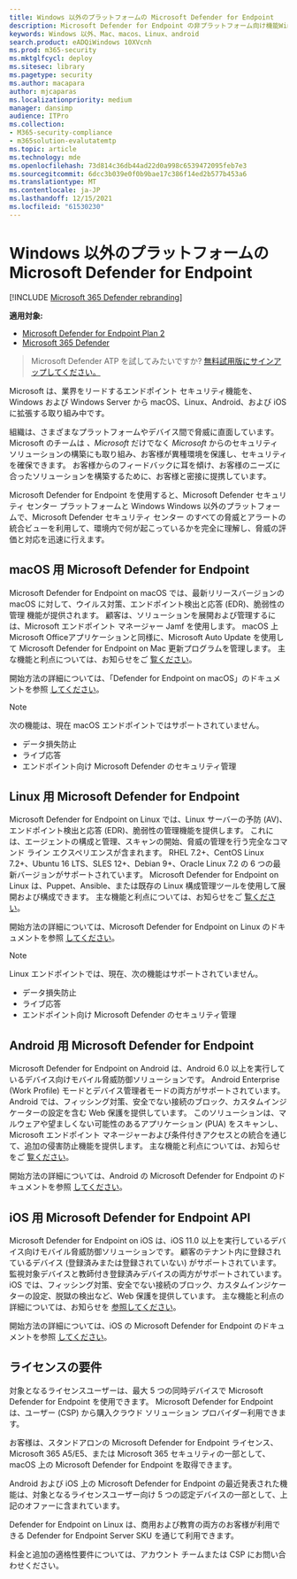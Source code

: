 ```yaml
---
title: Windows 以外のプラットフォームの Microsoft Defender for Endpoint
description: Microsoft Defender for Endpoint の非プラットフォーム向け機能Windowsする
keywords: Windows 以外、Mac、macos、Linux、android
search.product: eADQiWindows 10XVcnh
ms.prod: m365-security
ms.mktglfcycl: deploy
ms.sitesec: library
ms.pagetype: security
ms.author: macapara
author: mjcaparas
ms.localizationpriority: medium
manager: dansimp
audience: ITPro
ms.collection:
- M365-security-compliance
- m365solution-evalutatemtp
ms.topic: article
ms.technology: mde
ms.openlocfilehash: 73d814c36db44ad22d0a998c6539472095feb7e3
ms.sourcegitcommit: 6dcc3b039e0f0b9bae17c386f14ed2b577b453a6
ms.translationtype: MT
ms.contentlocale: ja-JP
ms.lasthandoff: 12/15/2021
ms.locfileid: "61530230"
---
```

# <a name="microsoft-defender-for-endpoint-for-non-windows-platforms"></a>Windows 以外のプラットフォームの Microsoft Defender for Endpoint

[!INCLUDE [Microsoft 365 Defender rebranding](../../includes/microsoft-defender.md)]

**適用対象:**
- [Microsoft Defender for Endpoint Plan 2](https://go.microsoft.com/fwlink/p/?linkid=2154037)
- [Microsoft 365 Defender](https://go.microsoft.com/fwlink/?linkid=2118804)

> Microsoft Defender ATP を試してみたいですか? [無料試用版にサインアップしてください。](https://signup.microsoft.com/create-account/signup?products=7f379fee-c4f9-4278-b0a1-e4c8c2fcdf7e&ru=https://aka.ms/MDEp2OpenTrial?ocid=docs-wdatp-exposedapis-abovefoldlink)

Microsoft は、業界をリードするエンドポイント セキュリティ機能を、Windows および Windows Server から macOS、Linux、Android、および iOS に拡張する取り組み中です。

組織は、さまざまなプラットフォームやデバイス間で脅威に直面しています。 Microsoft のチームは *、Microsoft* だけでなく *Microsoft* からのセキュリティ ソリューションの構築にも取り組み、お客様が異種環境を保護し、セキュリティを確保できます。 お客様からのフィードバックに耳を傾け、お客様のニーズに合ったソリューションを構築するために、お客様と密接に提携しています。

Microsoft Defender for Endpoint を使用すると、Microsoft Defender セキュリティ センター プラットフォームと Windows Windows 以外のプラットフォームで、Microsoft Defender セキュリティ センター のすべての脅威とアラートの統合ビューを利用して、環境内で何が起こっているかを完全に理解し、脅威の評価と対応を迅速に行えます。

## <a name="microsoft-defender-for-endpoint-on-macos"></a>macOS 用 Microsoft Defender for Endpoint

Microsoft Defender for Endpoint on macOS では、最新リリースバージョンの macOS に対して、ウイルス対策、エンドポイント検出と応答 (EDR)、脆弱性の管理 機能が提供されます。 顧客は、ソリューションを展開および管理するには、Microsoft エンドポイント マネージャー Jamf を使用します。 macOS 上Microsoft Officeアプリケーションと同様に、Microsoft Auto Update を使用して Microsoft Defender for Endpoint on Mac 更新プログラムを管理します。 主な機能と利点については、お知らせをご [覧ください](https://techcommunity.microsoft.com/t5/microsoft-defender-atp/bg-p/MicrosoftDefenderATPBlog/label-name/macOS)。

開始方法の詳細については、「Defender for Endpoint on macOS」のドキュメントを参照 [してください](microsoft-defender-endpoint-mac.md)。

> [!NOTE]
> 次の機能は、現在 macOS エンドポイントではサポートされていません。
>
> - データ損失防止
> - ライブ応答
> - エンドポイント向け Microsoft Defender のセキュリティ管理

## <a name="microsoft-defender-for-endpoint-on-linux"></a>Linux 用 Microsoft Defender for Endpoint

Microsoft Defender for Endpoint on Linux では、Linux サーバーの予防 (AV)、エンドポイント検出と応答 (EDR)、脆弱性の管理機能を提供します。 これには、エージェントの構成と管理、スキャンの開始、脅威の管理を行う完全なコマンド ライン エクスペリエンスが含まれます。 RHEL 7.2+、CentOS Linux 7.2+、Ubuntu 16 LTS、SLES 12+、Debian 9+、Oracle Linux 7.2 の 6 つの最新バージョンがサポートされています。 Microsoft Defender for Endpoint on Linux は、Puppet、Ansible、または既存の Linux 構成管理ツールを使用して展開および構成できます。 主な機能と利点については、お知らせをご [覧ください](https://techcommunity.microsoft.com/t5/microsoft-defender-atp/bg-p/MicrosoftDefenderATPBlog/label-name/Linux)。

開始方法の詳細については、Microsoft Defender for Endpoint on Linux のドキュメントを参照 [してください](microsoft-defender-endpoint-linux.md)。


> [!NOTE]
> Linux エンドポイントでは、現在、次の機能はサポートされていません。
>
> - データ損失防止
> - ライブ応答
> - エンドポイント向け Microsoft Defender のセキュリティ管理

## <a name="microsoft-defender-for-endpoint-on-android"></a>Android 用 Microsoft Defender for Endpoint

Microsoft Defender for Endpoint on Android は、Android 6.0 以上を実行しているデバイス向けモバイル脅威防御ソリューションです。 Android Enterprise (Work Profile) モードとデバイス管理者モードの両方がサポートされています。 Android では、フィッシング対策、安全でない接続のブロック、カスタムインジケーターの設定を含む Web 保護を提供しています。 このソリューションは、マルウェアや望ましくない可能性のあるアプリケーション (PUA) をスキャンし、Microsoft エンドポイント マネージャーおよび条件付きアクセスとの統合を通じて、追加の侵害防止機能を提供します。 主な機能と利点については、お知らせをご [覧ください](https://techcommunity.microsoft.com/t5/microsoft-defender-atp/bg-p/MicrosoftDefenderATPBlog/label-name/Android)。

開始方法の詳細については、Android の Microsoft Defender for Endpoint のドキュメントを参照 [してください](microsoft-defender-endpoint-android.md)。

## <a name="microsoft-defender-for-endpoint-on-ios"></a>iOS 用 Microsoft Defender for Endpoint API

Microsoft Defender for Endpoint on iOS は、iOS 11.0 以上を実行しているデバイス向けモバイル脅威防御ソリューションです。 顧客のテナント内に登録されているデバイス (登録済みまたは登録されていない) がサポートされています。 監視対象デバイスと教師付き登録済みデバイスの両方がサポートされています。 iOS では、フィッシング対策、安全でない接続のブロック、カスタムインジケーターの設定、脱獄の検出など、Web 保護を提供しています。 主な機能と利点の詳細については、お知らせを [参照してください](https://techcommunity.microsoft.com/t5/microsoft-defender-for-endpoint/bg-p/MicrosoftDefenderATPBlog/label-name/iOS)。

開始方法の詳細については、iOS の Microsoft Defender for Endpoint のドキュメントを参照 [してください](microsoft-defender-endpoint-ios.md)。

## <a name="licensing-requirements"></a>ライセンスの要件

対象となるライセンスユーザーは、最大 5 つの同時デバイスで Microsoft Defender for Endpoint を使用できます。 Microsoft Defender for Endpoint は、ユーザー (CSP) から購入クラウド ソリューション プロバイダー利用できます。

お客様は、スタンドアロンの Microsoft Defender for Endpoint ライセンス、Microsoft 365 A5/E5、または Microsoft 365 セキュリティの一部として、macOS 上の Microsoft Defender for Endpoint を取得できます。

Android および iOS 上の Microsoft Defender for Endpoint の最近発表された機能は、対象となるライセンスユーザー向け 5 つの認定デバイスの一部として、上記のオファーに含まれています。

Defender for Endpoint on Linux は、商用および教育の両方のお客様が利用できる Defender for Endpoint Server SKU を通じて利用できます。

料金と追加の適格性要件については、アカウント チームまたは CSP にお問い合わせください。
